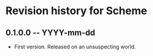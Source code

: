 # Revision history for Scheme

## 0.1.0.0  -- YYYY-mm-dd

* First version. Released on an unsuspecting world.
